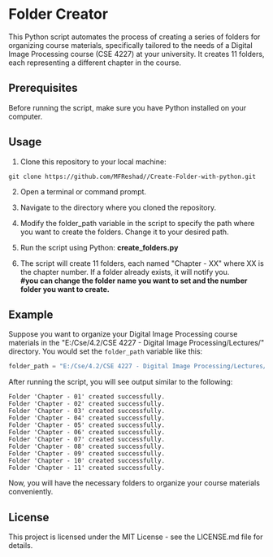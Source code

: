 # Folder Creator

This Python script automates the process of creating a series of folders for organizing course materials, specifically tailored to the needs of a Digital Image Processing course (CSE 4227) at your university. It creates 11 folders, each representing a different chapter in the course.

## Prerequisites

Before running the script, make sure you have Python installed on your computer.

## Usage

1. Clone this repository to your local machine:

```shell
git clone https://github.com/MFReshad//Create-Folder-with-python.git
```

2. Open a terminal or command prompt.

3. Navigate to the directory where you cloned the repository.

4. Modify the folder_path variable in the script to specify the path where you want to create the folders. Change it to your desired path.

5. Run the script using Python:
	 **create_folders.py**
     

6. The script will create 11 folders, each named "Chapter - XX" where XX is the chapter number. If a folder already exists, it will notify you. <br>
**#you can change the folder name you want to set and the number folder you want to create.**
## Example

Suppose you want to organize your Digital Image Processing course materials in the "E:/Cse/4.2/CSE 4227 - Digital Image Processing/Lectures/" directory. You would set the `folder_path` variable like this:

```python
folder_path = "E:/Cse/4.2/CSE 4227 - Digital Image Processing/Lectures/"
```

After running the script, you will see output similar to the following:
```
Folder 'Chapter - 01' created successfully.
Folder 'Chapter - 02' created successfully.
Folder 'Chapter - 03' created successfully.
Folder 'Chapter - 04' created successfully.
Folder 'Chapter - 05' created successfully.
Folder 'Chapter - 06' created successfully.
Folder 'Chapter - 07' created successfully.
Folder 'Chapter - 08' created successfully.
Folder 'Chapter - 09' created successfully.
Folder 'Chapter - 10' created successfully.
Folder 'Chapter - 11' created successfully.
```

Now, you will have the necessary folders to organize your course materials conveniently.




## License

This project is licensed under the MIT License - see the LICENSE.md file for details.


